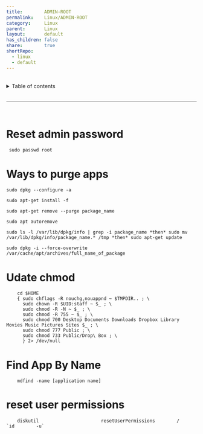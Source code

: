 ```yaml
---
title:        ADMIN-ROOT  
permalink:    Linux/ADMIN-ROOT  
category:     Linux  
parent:       Linux  
layout:       default  
has_children: false  
share:        true  
shortRepo:  
  - linux  
  - default  
---
```

  
  
<br/>  
  
<details markdown="block">  
<summary>  
Table of contents  
</summary>  
{: .text-delta }  
1. TOC  
{:toc}  
</details>  
  
<br/>  
  
***  
  
<br/>  
  
# Reset admin password  
  
```shell  
 sudo passwd root  
```  
  
# Ways to purge apps  
  
```shell  
sudo dpkg --configure -a  
```  
  
```shell  
sudo apt-get install -f  
```  
  
```shell  
sudo apt-get remove --purge package_name  
```  
  
```shell  
sudo apt autoremove  
```  
  
```shell  
sudo ls -l /var/lib/dpkg/info | grep -i package_name *then* sudo mv /var/lib/dpkg/info/package_name.* /tmp *then* sudo apt-get update  
```  
  
```shell  
sudo dpkg -i --force-overwrite /var/cache/apt/archives/full_name_of_package  
```  
  
# Udate chmod  
  
```shell  
    cd $HOME  
    { sudo chflags -R nouchg,nouappnd ~ $TMPDIR.. ; \  
      sudo chown -R $UID:staff ~ $_ ; \  
      sudo chmod -R -N ~ $_ ; \  
      sudo chmod -R 755 ~ $_ ; \  
      sudo chmod 700 Desktop Documents Downloads Dropbox Library Movies Music Pictures Sites $_ ; \  
      sudo chmod 777 Public ; \  
      sudo chmod 733 Public/Drop\ Box ; \  
      } 2> /dev/null  
```  
  
# Find App By Name  
  
```shell  
    mdfind -name [application name]  
```  
  
# reset user permissions  
  
```shell  
    diskutil                       resetUserPermissions        /               `id        -u`  
```